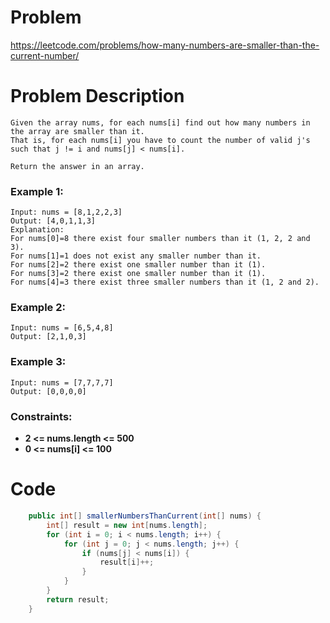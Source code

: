 # Problem
https://leetcode.com/problems/how-many-numbers-are-smaller-than-the-current-number/
# Problem Description
```
Given the array nums, for each nums[i] find out how many numbers in the array are smaller than it. 
That is, for each nums[i] you have to count the number of valid j's such that j != i and nums[j] < nums[i].

Return the answer in an array.
```
### Example 1:
```
Input: nums = [8,1,2,2,3]
Output: [4,0,1,1,3]
Explanation: 
For nums[0]=8 there exist four smaller numbers than it (1, 2, 2 and 3). 
For nums[1]=1 does not exist any smaller number than it.
For nums[2]=2 there exist one smaller number than it (1). 
For nums[3]=2 there exist one smaller number than it (1). 
For nums[4]=3 there exist three smaller numbers than it (1, 2 and 2).
```
### Example 2:
```
Input: nums = [6,5,4,8]
Output: [2,1,0,3]
```
### Example 3:
```
Input: nums = [7,7,7,7]
Output: [0,0,0,0]
```
### Constraints:
- **2 <= nums.length <= 500**
- **0 <= nums[i] <= 100**
# Code
```java
    public int[] smallerNumbersThanCurrent(int[] nums) {
        int[] result = new int[nums.length];
        for (int i = 0; i < nums.length; i++) {
            for (int j = 0; j < nums.length; j++) {
                if (nums[j] < nums[i]) {
                    result[i]++;
                }
            }
        }
        return result;
    }
```
